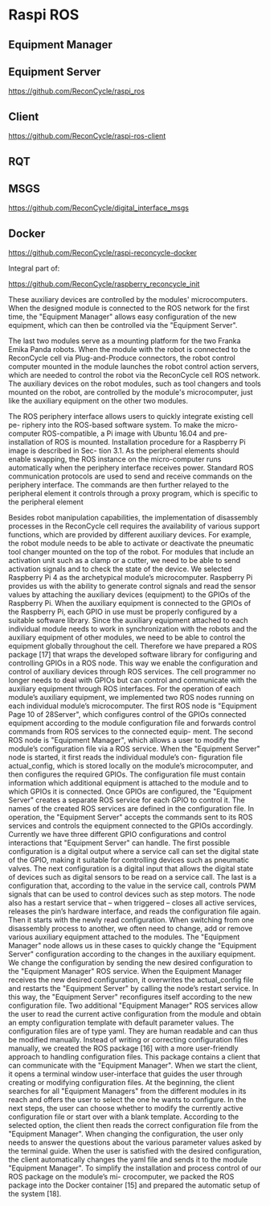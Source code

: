 # Raspi ROS

## Equipment Manager
## Equipment Server

https://github.com/ReconCycle/raspi_ros


## Client

https://github.com/ReconCycle/raspi-ros-client





## RQT


## MSGS

https://github.com/ReconCycle/digital_interface_msgs


## Docker

https://github.com/ReconCycle/raspi-reconcycle-docker

Integral part of:

https://github.com/ReconCycle/raspberry_reconcycle_init



These auxiliary devices are controlled by the modules' microcomputers. When the designed module is connected to the ROS network for the first time, the "Equipment Manager" allows easy configuration of the new equipment, which can then be controlled via the "Equipment Server".

The last two modules serve as a mounting platform for the two Franka Emika Panda robots. When the module with the robot is connected to the ReconCycle cell via Plug-and-Produce connectors, the robot control computer mounted in the module launches the robot control action servers, which are needed to control the robot via the ReconCycle cell ROS network. The auxiliary devices on the robot modules, such as tool changers and tools mounted on the robot, are controlled by the module's microcomputer, just like the auxiliary equipment on the other two modules.




The ROS periphery interface allows users to quickly integrate existing cell pe-
riphery into the ROS-based software system. To make the micro-computer
ROS-compatible, a Pi image with Ubuntu 16.04 and pre-installation of ROS is
mounted. Installation procedure for a Raspberry Pi image is described in Sec-
tion 3.1. As the peripheral elements should enable swapping, the ROS instance
on the micro-computer runs automatically when the periphery interface receives
power. Standard ROS communication protocols are used to send and receive
commands on the periphery interface. The commands are then further relayed
to the peripheral element it controls through a proxy program, which is specific
to the peripheral element





Besides robot manipulation capabilities, the implementation of disassembly processes in the
ReconCycle cell requires the availability of various support functions, which are provided by
different auxiliary devices. For example, the robot module needs to be able to activate or
deactivate the pneumatic tool changer mounted on the top of the robot. For modules that
include an activation unit such as a clamp or a cutter, we need to be able to send activation
signals and to check the state of the device. We selected Raspberry Pi 4 as the archetypical
module’s microcomputer. Raspberry Pi provides us with the ability to generate control signals
and read the sensor values by attaching the auxiliary devices (equipment) to the GPIOs of
the Raspberry Pi. When the auxiliary equipment is connected to the GPIOs of the Raspberry
Pi, each GPIO in use must be properly configured by a suitable software library. Since the
auxiliary equipment attached to each individual module needs to work in synchronization with
the robots and the auxiliary equipment of other modules, we need to be able to control the
equipment globally throughout the cell. Therefore we have prepared a ROS package [17] that
wraps the developed software library for configuring and controlling GPIOs in a ROS node.
This way we enable the configuration and control of auxiliary devices through ROS services.
The cell programmer no longer needs to deal with GPIOs but can control and communicate
with the auxiliary equipment through ROS interfaces.
For the operation of each module’s auxiliary equipment, we implemented two ROS nodes
running on each individual module’s microcomputer. The first ROS node is "Equipment
Page 10 of 28Server", which configures control of the GPIOs connected equipment according to the module
configuration file and forwards control commands from ROS services to the connected equip-
ment. The second ROS node is "Equipment Manager", which allows a user to modify the
module’s configuration file via a ROS service.
When the "Equipment Server" node is started, it first reads the individual module’s con-
figuration file actual_config, which is stored locally on the module’s microcomputer, and
then configures the required GPIOs. The configuration file must contain information which
additional equipment is attached to the module and to which GPIOs it is connected. Once
GPIOs are configured, the "Equipment Server" creates a separate ROS service for each GPIO
to control it. The names of the created ROS services are defined in the configuration file. In
operation, the "Equipment Server" accepts the commands sent to its ROS services and controls
the equipment connected to the GPIOs accordingly. Currently we have three different GPIO
configurations and control interactions that "Equipment Server" can handle. The first possible
configuration is a digital output where a service call can set the digital state of the GPIO,
making it suitable for controlling devices such as pneumatic valves. The next configuration is a
digital input that allows the digital state of devices such as digital sensors to be read on a service
call. The last is a configuration that, according to the value in the service call, controls PWM
signals that can be used to control devices such as step motors. The node also has a restart
service that – when triggered – closes all active services, releases the pin’s hardware interface,
and reads the configuration file again. Then it starts with the newly read configuration.
When switching from one disassembly process to another, we often need to change, add
or remove various auxiliary equipment attached to the modules. The "Equipment Manager"
node allows us in these cases to quickly change the "Equipment Server" configuration according
to the changes in the auxiliary equipment. We change the configuration by sending the new
desired configuration to the "Equipment Manager" ROS service. When the Equipment Manager
receives the new desired configuration, it overwrites the actual_config file and restarts the
"Equipment Server" by calling the node’s restart service. In this way, the "Equipment Server"
reconfigures itself according to the new configuration file. Two additional "Equipment Manager"
ROS services allow the user to read the current active configuration from the module and obtain
an empty configuration template with default parameter values. The configuration files are of
type yaml. They are human readable and can thus be modified manually.
Instead of writing or correcting configuration files manually, we created the ROS package
[16] with a more user-friendly approach to handling configuration files. This package contains
a client that can communicate with the "Equipment Manager". When we start the client,
it opens a terminal window user-interface that guides the user through creating or modifying
configuration files. At the beginning, the client searches for all "Equipment Managers" from the
different modules in its reach and offers the user to select the one he wants to configure. In the
next steps, the user can choose whether to modify the currently active configuration file or start
over with a blank template. According to the selected option, the client then reads the correct
configuration file from the "Equipment Manager". When changing the configuration, the user
only needs to answer the questions about the various parameter values asked by the terminal
guide. When the user is satisfied with the desired configuration, the client automatically changes
the yaml file and sends it to the module "Equipment Manager".
To simplify the installation and process control of our ROS package on the module’s mi-
crocomputer, we packed the ROS package into the Docker container [15] and prepared the
automatic setup of the system [18].
